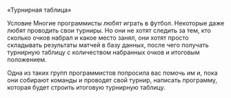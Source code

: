 «Турнирная таблица»

Условие
Многие программисты любят играть в футбол. Некоторые даже любят проводить свои турниры. Но они не хотят следить за тем, кто сколько очков набрал и какое место занял, они хотят просто складывать результаты матчей в базу данных, после чего получать турнирную таблицу с количеством набранных очков и итоговым положением.

Одна из таких групп программистов попросила вас помочь им и, пока они собирают команды и проводят свой турнир, написать программу, которая будет строить итоговую турнирную таблицу.